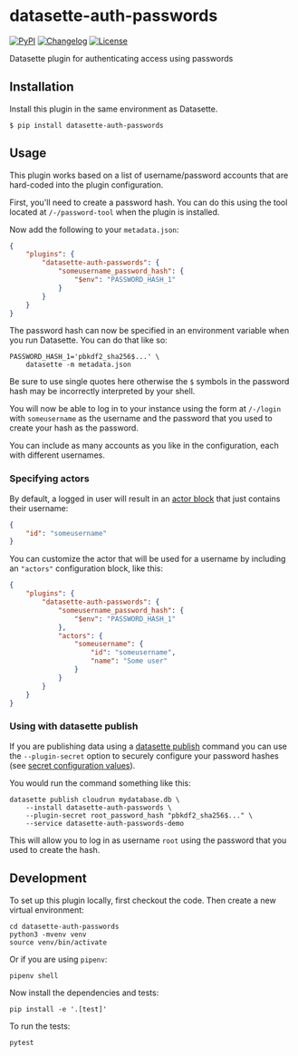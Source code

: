 # datasette-auth-passwords

[![PyPI](https://img.shields.io/pypi/v/datasette-auth-passwords.svg)](https://pypi.org/project/datasette-auth-passwords/)
[![Changelog](https://img.shields.io/github/v/release/simonw/datasette-auth-passwords?label=changelog)](https://github.com/simonw/datasette-auth-passwords/releases)
[![License](https://img.shields.io/badge/license-Apache%202.0-blue.svg)](https://github.com/simonw/datasette-auth-passwords/blob/master/LICENSE)

Datasette plugin for authenticating access using passwords

## Installation

Install this plugin in the same environment as Datasette.

    $ pip install datasette-auth-passwords

## Usage

This plugin works based on a list of username/password accounts that are hard-coded into the plugin configuration.

First, you'll need to create a password hash. You can do this using the tool located at `/-/password-tool` when the plugin is installed.

Now add the following to your `metadata.json`:

```json
{
    "plugins": {
        "datasette-auth-passwords": {
            "someusername_password_hash": {
                "$env": "PASSWORD_HASH_1"
            }
        }
    }
}
```

The password hash can now be specified in an environment variable when you run Datasette. You can do that like so:

    PASSWORD_HASH_1='pbkdf2_sha256$...' \
        datasette -m metadata.json

Be sure to use single quotes here otherwise the `$` symbols in the password hash may be incorrectly interpreted by your shell.

You will now be able to log in to your instance using the form at `/-/login` with `someusername` as the username and the password that you used to create your hash as the password.

You can include as many accounts as you like in the configuration, each with different usernames.

### Specifying actors

By default, a logged in user will result in an [actor block](https://datasette.readthedocs.io/en/stable/authentication.html#actors) that just contains their username:

```json
{
    "id": "someusername"
}
```

You can customize the actor that will be used for a username by including an `"actors"` configuration block, like this:

```json
{
    "plugins": {
        "datasette-auth-passwords": {
            "someusername_password_hash": {
                "$env": "PASSWORD_HASH_1"
            },
            "actors": {
                "someusername": {
                    "id": "someusername",
                    "name": "Some user"
                }
            }
        }
    }
}
```

### Using with datasette publish

If you are publishing data using a [datasette publish](https://datasette.readthedocs.io/en/stable/publish.html#datasette-publish) command you can use the `--plugin-secret` option to securely configure your password hashes (see [secret configuration values](https://datasette.readthedocs.io/en/stable/plugins.html#secret-configuration-values)).

You would run the command something like this:

    datasette publish cloudrun mydatabase.db \
        --install datasette-auth-passwords \
        --plugin-secret root_password_hash "pbkdf2_sha256$..." \
        --service datasette-auth-passwords-demo

This will allow you to log in as username `root` using the password that you used to create the hash.

## Development

To set up this plugin locally, first checkout the code. Then create a new virtual environment:

    cd datasette-auth-passwords
    python3 -mvenv venv
    source venv/bin/activate

Or if you are using `pipenv`:

    pipenv shell

Now install the dependencies and tests:

    pip install -e '.[test]'

To run the tests:

    pytest
